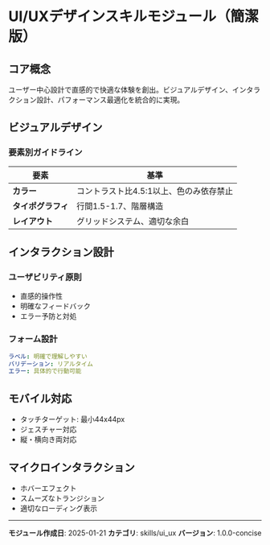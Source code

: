 # UI/UXデザインスキルモジュール（簡潔版）

## コア概念
ユーザー中心設計で直感的で快適な体験を創出。ビジュアルデザイン、インタラクション設計、パフォーマンス最適化を統合的に実現。

## ビジュアルデザイン

### 要素別ガイドライン
| 要素 | 基準 |
|------|------|
| **カラー** | コントラスト比4.5:1以上、色のみ依存禁止 |
| **タイポグラフィ** | 行間1.5-1.7、階層構造 |
| **レイアウト** | グリッドシステム、適切な余白 |

## インタラクション設計

### ユーザビリティ原則
- 直感的操作性
- 明確なフィードバック
- エラー予防と対処

### フォーム設計
```yaml
ラベル: 明確で理解しやすい
バリデーション: リアルタイム
エラー: 具体的で行動可能
```

## モバイル対応
- タッチターゲット: 最小44x44px
- ジェスチャー対応
- 縦・横向き両対応

## マイクロインタラクション
- ホバーエフェクト
- スムーズなトランジション
- 適切なローディング表示

---
**モジュール作成日**: 2025-01-21
**カテゴリ**: skills/ui_ux
**バージョン**: 1.0.0-concise